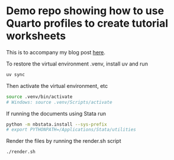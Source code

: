 # Demo repo showing how to use Quarto profiles to create tutorial worksheets

This is to accompany my blog post [here](https://remlapmot.github.io/post/2025/quarto-profiles-for-tutorials/).

To restore the virtual environment .venv, install uv and run

```sh
uv sync
```

Then activate the virtual environment, etc

```sh
source .venv/bin/activate
# Windows: source .venv/Scripts/activate
```

If running the documents using Stata run

```sh
python -m nbstata.install --sys-prefix
# export PYTHONPATH=/Applications/Stata/utilities
```

Render the files by running the render.sh script

```sh
./render.sh
```

